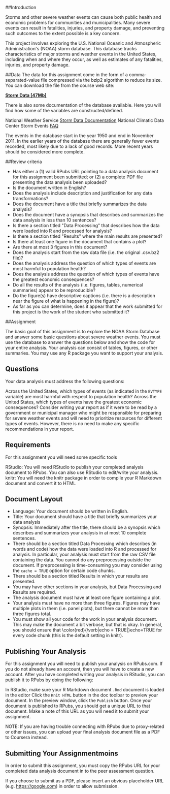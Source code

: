 ##Introduction  

Storms and other severe weather events can cause both public health and economic problems for communities and municipalities. Many severe events can result in fatalities, injuries, and property damage, and preventing such outcomes to the extent possible is a key concern.

This project involves exploring the U.S. National Oceanic and Atmospheric Administration's (NOAA) storm database. This database tracks characteristics of major storms and weather events in the United States, including when and where they occur, as well as estimates of any fatalities, injuries, and property damage.

##Data
The data for this assignment come in the form of a comma-separated-value file compressed via the bzip2 algorithm to reduce its size. You can download the file from the course web site:

**[Storm Data [47Mb]](https://d396qusza40orc.cloudfront.net/repdata%2Fdata%2FStormData.csv.bz2)**  
  
There is also some documentation of the database available. Here you will find how some of the variables are constructed/defined.

National Weather Service [Storm Data Documentation]("https://d396qusza40orc.cloudfront.net/repdata%2Fpeer2_doc%2Fpd01016005curr.pdf")
National Climatic Data Center Storm Events [FAQ]("https://d396qusza40orc.cloudfront.net/repdata%2Fpeer2_doc%2FNCDC%20Storm%20Events-FAQ%20Page.pdf")  

The events in the database start in the year 1950 and end in November 2011. In the earlier years of the database there are generally fewer events recorded, most likely due to a lack of good records. More recent years should be considered more complete.

##Review criteria

* Has either a (1) valid RPubs URL pointing to a data analysis document for this assignment been submitted; or (2) a complete PDF file presenting the data analysis been uploaded?  
* Is the document written in English?  
* Does the analysis include description and justification for any data transformations?  
* Does the document have a title that briefly summarizes the data analysis?  
* Does the document have a synopsis that describes and summarizes the data analysis in less than 10 sentences?  
* Is there a section titled "Data Processing" that describes how the data were loaded into R and processed for analysis?  
* Is there a section titled "Results" where the main results are presented?  
* Is there at least one figure in the document that contains a plot?  
* Are there at most 3 figures in this document?  
* Does the analysis start from the raw data file (i.e. the original .csv.bz2 file)?  
* Does the analysis address the question of which types of events are most harmful to population health?
* Does the analysis address the question of which types of events have the greatest economic consequences?
* Do all the results of the analysis (i.e. figures, tables, numerical summaries) appear to be reproducible?
* Do the figure(s) have descriptive captions (i.e. there is a description near the figure of what is happening in the figure)?
* As far as you can determine, does it appear that the work submitted for this project is the work of the student who submitted it?

##Assignment  
  
The basic goal of this assignment is to explore the NOAA Storm Database and answer some basic questions about severe weather events. You must use the database to answer the questions below and show the code for your entire analysis. Your analysis can consist of tables, figures, or other summaries. You may use any R package you want to support your analysis.

## Questions
Your data analysis must address the following questions:

Across the United States, which types of events (as indicated in the `EVTYPE` variable) are most harmful with respect to population health?
Across the United States, which types of events have the greatest economic consequences?
Consider writing your report as if it were to be read by a government or municipal manager who might be responsible for preparing for severe weather events and will need to prioritize resources for different types of events. However, there is no need to make any specific recommendations in your report.

## Requirements  
For this assignment you will need some specific tools

RStudio: You will need RStudio to publish your completed analysis document to RPubs. You can also use RStudio to edit/write your analysis.  
knitr: You will need the knitr package in order to compile your R Markdown document and convert it to HTML  
  
## Document Layout  
* Language: Your document should be written in English.  
* Title: Your document should have a title that briefly summarizes your data analysis  
* Synopsis: Immediately after the title, there should be a synopsis which describes and summarizes your analysis in at most 10 complete sentences.  
* There should be a section titled Data Processing which describes (in words and code) how the data were loaded into R and processed for analysis. In particular, your analysis must start from the raw CSV file containing the data. You cannot do any preprocessing outside the document. If preprocessing is time-consuming you may consider using the `cache = TRUE` option for certain code chunks.  
* There should be a section titled Results in which your results are presented.
* You may have other sections in your analysis, but Data Processing and Results are required.
* The analysis document must have at least one figure containing a plot.
* Your analysis must have no more than three figures. Figures may have multiple plots in them (i.e. panel plots), but there cannot be more than three figures total.
* You must show all your code for the work in your analysis document. This may make the document a bit verbose, but that is okay. In general, you should ensure that \color{red}{\verb|echo = TRUE|}echo=TRUE for every code chunk (this is the default setting in knitr).
## Publishing Your Analysis 
For this assignment you will need to publish your analysis on RPubs.com. If you do not already have an account, then you will have to create a new account. After you have completed writing your analysis in RStudio, you can publish it to RPubs by doing the following:  
  
In RStudio, make sure your R Markdown document `.Rmd` document is loaded in the editor
Click the `Knit HTML` button in the doc toolbar to preview your document.
In the preview window, click the `Publish` button.
Once your document is published to RPubs, you should get a unique URL to that document. Make a note of this URL as you will need it to submit your assignment.  
  
NOTE: If you are having trouble connecting with RPubs due to proxy-related or other issues, you can upload your final analysis document file as a PDF to Coursera instead.  
  
## Submitting Your Assignmentmoins 
In order to submit this assignment, you must copy the RPubs URL for your completed data analysis document in to the peer assessment question.  
  
If you choose to submit as a PDF, please insert an obvious placeholder URL (e.g. https://google.com) in order to allow submission.